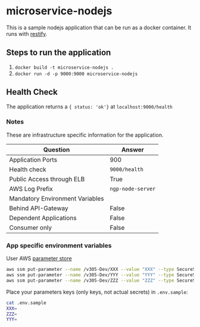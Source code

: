 # microservice-nodejs

This is a sample nodejs application that can be run as a docker container.
It runs with [restify](https://www.npmjs.com/package/restify).

## Steps to run the application

1. ```docker build -t microservice-nodejs .```
1. ```docker run -d -p 9000:9000 microservice-nodejs```

## Health Check

The application returns a ```{ status: 'ok'}``` at ```localhost:9000/health```

### Notes

These are infrastructure specific information for the application.

| Question  | Answer |
| ------------- | ------------- |
| Application Ports  | 900  |
| Health check  | `9000/health`  |
| Public Access through ELB  |  True  |
| AWS Log Prefix | `ngp-node-server` | 
| Mandatory Environment Variables |  | 
| Behind API-Gateway | False | 
| Dependent Applications | False | 
| Consumer only | False | 

### App specific environment variables

User AWS [parameter store](https://aws.amazon.com/ec2/systems-manager/parameter-store/)

```bash
aws ssm put-parameter --name /v305-Dev/XXX --value "XXX" --type SecureString
aws ssm put-parameter --name /v305-Dev/YYY --value "YYY" --type SecureString
aws ssm put-parameter --name /v305-Dev/ZZZ --value "ZZZ" --type SecureString
```

Place your parameters keys (only keys, not actual secrets) in `.env.sample`:

```bash
cat .env.sample
XXX=
ZZZ=
YYY=
```

